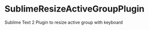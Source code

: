 SublimeResizeActiveGroupPlugin
==============================

Sublime Text 2 Plugin to resize active group with keyboard
